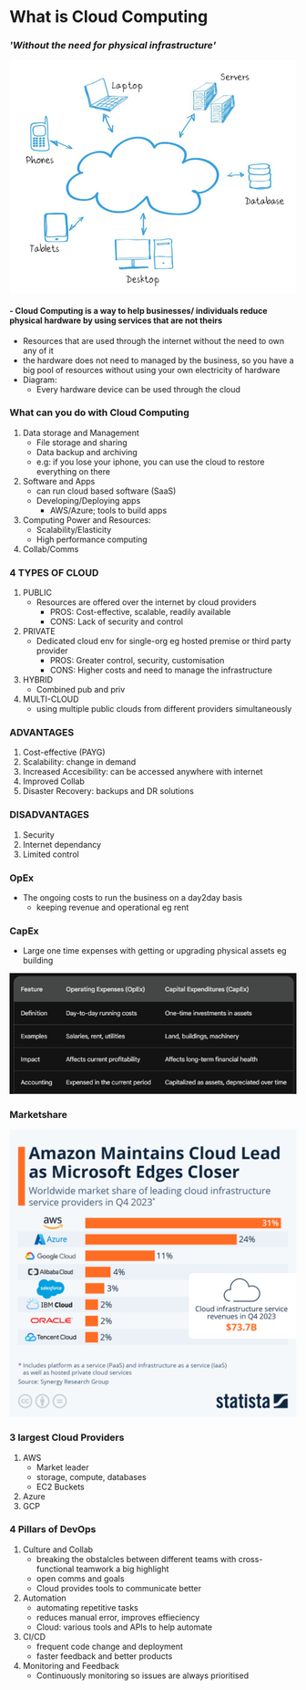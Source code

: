 # What is Cloud Computing
### *'Without the need for physical infrastructure'*
![img.png](img.png)

####  - Cloud Computing is a way to help businesses/ individuals reduce physical hardware by using services that are not theirs
- Resources that are used through the internet without the need to own any of it
- the hardware does not need to managed by the business, so you have a big pool of resources without using your own electricity of hardware
- Diagram:
  - Every hardware device can be used through the cloud


### What can you do with Cloud Computing
1. Data storage and Management
   - File storage and sharing
   - Data backup and archiving
   - e.g: if you lose your iphone, you can use the cloud to restore everything on there
2. Software and Apps
   - can run cloud based software (SaaS)
   - Developing/Deploying apps
     - AWS/Azure; tools to build apps
3. Computing Power and Resources:
   - Scalability/Elasticity
   - High performance computing
4. Collab/Comms


### 4 TYPES OF CLOUD
1. PUBLIC
   - Resources are offered over the internet by cloud providers
     - PROS: Cost-effective, scalable, readily available
     - CONS: Lack of security and control
2. PRIVATE
   - Dedicated cloud env for single-org eg hosted premise or third party provider
     - PROS: Greater control, security, customisation 
     - CONS: Higher costs and need to manage the infrastructure
3. HYBRID
   - Combined pub and priv
4. MULTI-CLOUD
   - using multiple public clouds from different providers simultaneously

### ADVANTAGES
1. Cost-effective (PAYG)
2. Scalability: change in demand 
3. Increased Accesibility: can be accessed anywhere with internet
4. Improved Collab
5. Disaster Recovery: backups and DR solutions

### DISADVANTAGES
1. Security
2. Internet dependancy 
3. Limited control

### OpEx
- The ongoing costs to run the business on a day2day basis
  - keeping revenue and operational eg rent

### CapEx
- Large one time expenses with getting or upgrading physical assets eg building

![img_1.png](img_1.png)

### Marketshare
![img_2.png](img_2.png)

### 3 largest Cloud Providers
1. AWS
   - Market leader
   - storage, compute, databases
   - EC2 Buckets
2. Azure
3. GCP

### 4 Pillars of DevOps
1. Culture and Collab
   - breaking the obstalcles between different teams with cross-functional teamwork a big highlight
   - open comms and goals
   - Cloud provides tools to communicate better
2. Automation
   - automating repetitive tasks
   - reduces manual error, improves effieciency
   - Cloud: various tools and APIs to help automate 
3. CI/CD
   - frequent code change and deployment
   - faster feedback and better products
4. Monitoring and Feedback
   - Continuously monitoring so issues are always prioritised
